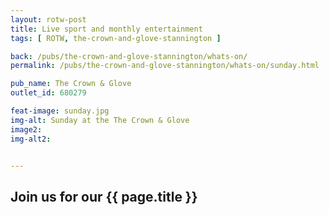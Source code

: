 ```yaml
---
layout: rotw-post
title: Live sport and monthly entertainment
tags: [ ROTW, the-crown-and-glove-stannington ]

back: /pubs/the-crown-and-glove-stannington/whats-on/
permalink: /pubs/the-crown-and-glove-stannington/whats-on/sunday.html

pub_name: The Crown & Glove
outlet_id: 680279 

feat-image: sunday.jpg
img-alt: Sunday at the The Crown & Glove
image2:
img-alt2:


---
```


<h2>Join us for our {{ page.title }}</h2>

 

